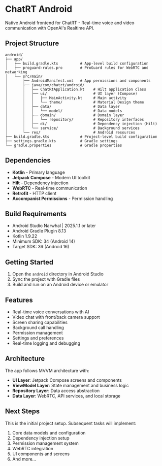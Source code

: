 # ChatRT Android

Native Android frontend for ChatRT - Real-time voice and video communication with OpenAI's Realtime API.

## Project Structure

```
android/
├── app/
│   ├── build.gradle.kts          # App-level build configuration
│   ├── proguard-rules.pro        # ProGuard rules for WebRTC and networking
│   └── src/main/
│       ├── AndroidManifest.xml   # App permissions and components
│       ├── java/com/chatrt/android/
│       │   ├── ChatRtApplication.kt    # Hilt application class
│       │   ├── ui/                     # UI layer (Compose)
│       │   │   ├── MainActivity.kt     # Main activity
│       │   │   └── theme/              # Material Design theme
│       │   ├── data/                   # Data layer
│       │   │   └── model/              # Data models
│       │   ├── domain/                 # Domain layer
│       │   │   └── repository/         # Repository interfaces
│       │   ├── di/                     # Dependency injection (Hilt)
│       │   └── service/                # Background services
│       └── res/                        # Android resources
├── build.gradle.kts              # Project-level build configuration
├── settings.gradle.kts           # Gradle settings
└── gradle.properties             # Gradle properties
```

## Dependencies

- **Kotlin** - Primary language
- **Jetpack Compose** - Modern UI toolkit
- **Hilt** - Dependency injection
- **WebRTC** - Real-time communication
- **Retrofit** - HTTP client
- **Accompanist Permissions** - Permission handling

## Build Requirements

- Android Studio Narwhal | 2025.1.1 or later
- Android Gradle Plugin 8.13
- Kotlin 1.9.22
- Minimum SDK: 34 (Android 14)
- Target SDK: 36 (Android 16)

## Getting Started

1. Open the `android` directory in Android Studio
2. Sync the project with Gradle files
3. Build and run on an Android device or emulator

## Features

- Real-time voice conversations with AI
- Video chat with front/back camera support
- Screen sharing capabilities
- Background call handling
- Permission management
- Settings and preferences
- Real-time logging and debugging

## Architecture

The app follows MVVM architecture with:
- **UI Layer**: Jetpack Compose screens and components
- **ViewModel Layer**: State management and business logic
- **Repository Layer**: Data access abstraction
- **Data Layer**: WebRTC, API services, and local storage

## Next Steps

This is the initial project setup. Subsequent tasks will implement:
1. Core data models and configuration
2. Dependency injection setup
3. Permission management system
4. WebRTC integration
5. UI components and screens
6. And more...